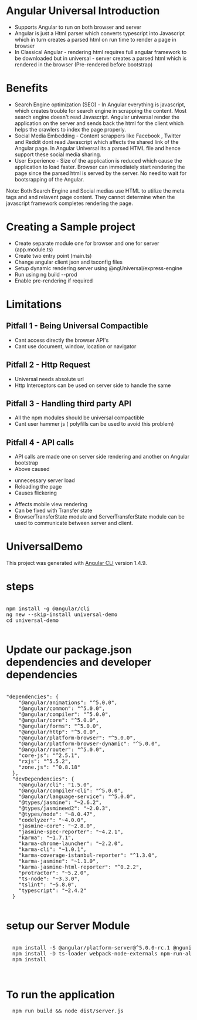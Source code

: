 
# Angular Universal Introduction

*  Supports Angular to run on both browser and server
*  Angular is just a Html parser which converts typescript into Javascript which in turn creates a parsed html on run time to render a page in browser
*  In Classical Angular - rendering html requires full angular framework to be downloaded but in universal - server creates a parsed html which is rendered in the browser (Pre-rendered before bootstrap)

# Benefits 

*  Search Engine optimization (SEO) - In Angular everything is javascript, which creates trouble for search engine in scrapping the content. Most search engine doesn't read Javascript. Angular universal render the application on the server and sends back the html for the client which helps the crawlers to index the page properly.
*  Social Media Embedding - Content scrappers like Facebook , Twitter and Reddit dont read Javascript which affects the shared link of the Angular page. In Angular Universal its a parsed HTML file and hence support these social media sharing.
*  User Experience - Size of the application is reduced which cause the application to load faster. Browser can immediately start rendering the page since the parsed html is served by the server. No need to wait for bootsrapping of the Angular.

Note: Both Search Engine and Social medias use HTML to utilize the meta tags and and relavent page content. They cannot determine when the javascript framework completes rendering the page.


# Creating a Sample project

*  Create separate module one for browser and one for server (app.module.ts)
*  Create two entry point (main.ts)
*  Change angular client json and tsconfig files
*  Setup dynamic rendering server using @ngUniversal/express-engine
*  Run using ng build --prod 
*  Enable pre-rendering if required

# Limitations 

## Pitfall 1 - Being Universal Compactible

*  Cant access directly the browser API's 
*  Cant use document, window, location or navigator

## Pitfall 2 - Http Request

*  Universal needs absolute url
*  Http Interceptors can be used on server side to handle the same

## Pitfall 3 - Handling third party API

* All the npm modules should be universal compactible
* Cant user hammer js ( polyfills can be used to avoid this problem)

## Pitfall 4 - API calls

*  API calls are made one on server side rendering and another on Angular bootstrap
*  Above caused 
  -   unnecessary server load 
  -   Reloading the page
  -   Causes flickering
*  Affects mobile view rendering
*  Can be fixed with Transfer state 
*  BrowserTransferState module and ServerTransferState module can be used to communicate between server and client.



# UniversalDemo

This project was generated with [Angular CLI](https://github.com/angular/angular-cli) version 1.4.9.

# steps

<pre>

npm install -g @angular/cli
ng new --skip-install universal-demo
cd universal-demo

</pre>

# Update our package.json dependencies and developer dependencies

<pre>

"dependencies": {
    "@angular/animations": "^5.0.0",
    "@angular/common": "^5.0.0",
    "@angular/compiler": "^5.0.0",
    "@angular/core": "^5.0.0",
    "@angular/forms": "^5.0.0",
    "@angular/http": "^5.0.0",
    "@angular/platform-browser": "^5.0.0",
    "@angular/platform-browser-dynamic": "^5.0.0",
    "@angular/router": "^5.0.0",
    "core-js": "^2.5.1",
    "rxjs": "^5.5.2",
    "zone.js": "^0.8.18"
  },
  "devDependencies": {
    "@angular/cli": "1.5.0",
    "@angular/compiler-cli": "^5.0.0",
    "@angular/language-service": "^5.0.0",
    "@types/jasmine": "~2.6.2",
    "@types/jasminewd2": "~2.0.3",
    "@types/node": "~8.0.47",
    "codelyzer": "~4.0.0",
    "jasmine-core": "~2.8.0",
    "jasmine-spec-reporter": "~4.2.1",
    "karma": "~1.7.1",
    "karma-chrome-launcher": "~2.2.0",
    "karma-cli": "~1.0.1",
    "karma-coverage-istanbul-reporter": "^1.3.0",
    "karma-jasmine": "~1.1.0",
    "karma-jasmine-html-reporter": "^0.2.2",
    "protractor": "~5.2.0",
    "ts-node": "~3.3.0",
    "tslint": "~5.8.0",
    "typescript": "~2.4.2"
  }
  </pre>
  
  # setup our Server Module
  
  <pre>
  
  npm install -S @angular/platform-server@^5.0.0-rc.1 @nguniversal/express-engine 
  npm install -D ts-loader webpack-node-externals npm-run-all
  npm install
  
  </pre>
  
  # To run the application
  
  <pre>
  npm run build && node dist/server.js
  </pre>

  
